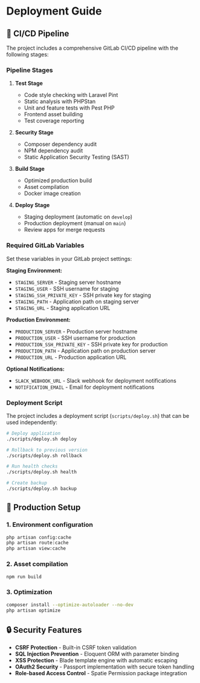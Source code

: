 # Deployment Guide

## 🚀 CI/CD Pipeline

The project includes a comprehensive GitLab CI/CD pipeline with the following stages:

### Pipeline Stages

1. **Test Stage**
   - Code style checking with Laravel Pint
   - Static analysis with PHPStan
   - Unit and feature tests with Pest PHP
   - Frontend asset building
   - Test coverage reporting

2. **Security Stage**
   - Composer dependency audit
   - NPM dependency audit
   - Static Application Security Testing (SAST)

3. **Build Stage**
   - Optimized production build
   - Asset compilation
   - Docker image creation

4. **Deploy Stage**
   - Staging deployment (automatic on `develop`)
   - Production deployment (manual on `main`)
   - Review apps for merge requests

### Required GitLab Variables

Set these variables in your GitLab project settings:

**Staging Environment:**
- `STAGING_SERVER` - Staging server hostname
- `STAGING_USER` - SSH username for staging
- `STAGING_SSH_PRIVATE_KEY` - SSH private key for staging
- `STAGING_PATH` - Application path on staging server
- `STAGING_URL` - Staging application URL

**Production Environment:**
- `PRODUCTION_SERVER` - Production server hostname  
- `PRODUCTION_USER` - SSH username for production
- `PRODUCTION_SSH_PRIVATE_KEY` - SSH private key for production
- `PRODUCTION_PATH` - Application path on production server
- `PRODUCTION_URL` - Production application URL

**Optional Notifications:**
- `SLACK_WEBHOOK_URL` - Slack webhook for deployment notifications
- `NOTIFICATION_EMAIL` - Email for deployment notifications

### Deployment Script

The project includes a deployment script (`scripts/deploy.sh`) that can be used independently:

```bash
# Deploy application
./scripts/deploy.sh deploy

# Rollback to previous version  
./scripts/deploy.sh rollback

# Run health checks
./scripts/deploy.sh health

# Create backup
./scripts/deploy.sh backup
```

## 🚀 Production Setup

### 1. Environment configuration
```bash
php artisan config:cache
php artisan route:cache
php artisan view:cache
```

### 2. Asset compilation
```bash
npm run build
```

### 3. Optimization
```bash
composer install --optimize-autoloader --no-dev
php artisan optimize
```

## 🔒 Security Features

- **CSRF Protection** - Built-in CSRF token validation
- **SQL Injection Prevention** - Eloquent ORM with parameter binding
- **XSS Protection** - Blade template engine with automatic escaping
- **OAuth2 Security** - Passport implementation with secure token handling
- **Role-based Access Control** - Spatie Permission package integration
